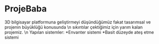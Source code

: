 # ProjeBaba

3D bilgisayar platformuna geliştirmeyi düşündüğümüz fakat tasarımsal ve projenin büyüklüğü konusunda \n
sıkıntılar çektiğimiz için yarım kalan projemiz.  \n
Yapılan sistemler:
  *Envanter sistemi
  *Basit düzeyde ateş etme sistemi
